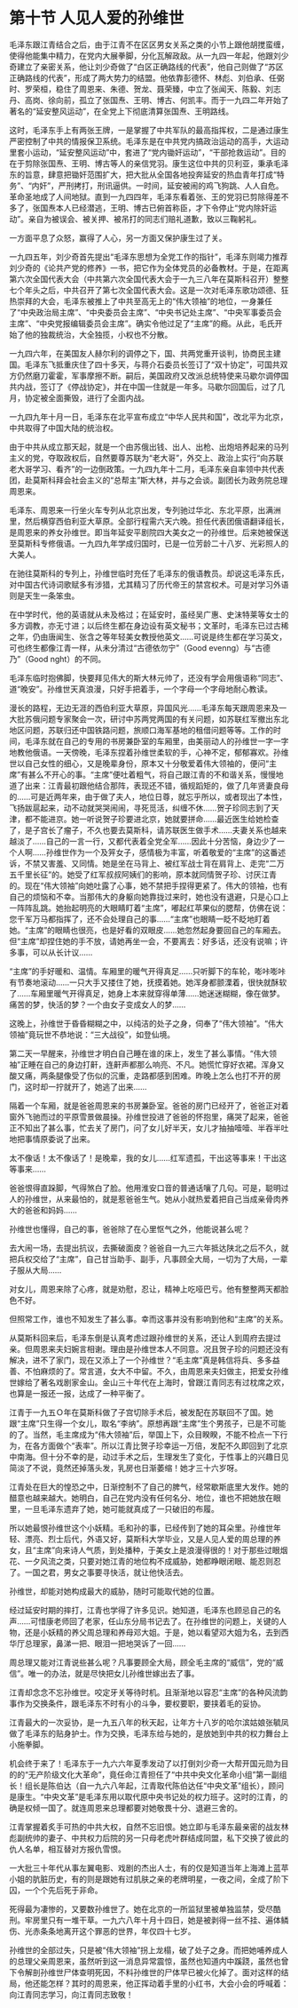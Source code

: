 # 第十节 人见人爱的孙维世

毛泽东跟江青结合之后，由于江青不在区区男女关系之类的小节上跟他胡搅蛮缠，使得他能集中精力，在党内大展拳脚，分化瓦解政敌。从一九四一年起，他跟刘少奇建立了亲密关系，他让刘少奇做了“白区正确路线的代表”，他自己则做了“苏区正确路线的代表”，形成了两大势力的结盟。他依靠彭德怀、林彪、刘伯承、任弼时、罗荣桓，稳住了周恩来、朱德、贺龙、聂荣臻，中立了张闻天、陈毅、刘志丹、高岗、徐向前，孤立了张国焘、王明、博古、何凯丰。而于一九四二年开始了著名的“延安整风运动”，在全党上下彻底清算张国焘、王明路线。

这时，毛泽东手上有两张王牌，一是掌握了中共军队的最高指挥权，二是通过康生严密控制了中共的情报保卫系统。毛泽东是在中共党内搞政治运动的高手，大运动里套小运动，“延安整风运动”中，套进了“党内锄奸运动”，“干部抢救运动”。目的在于剪除张国焘、王明、博古等人的亲信党羽。康生这位中共的贝利亚，秉承毛泽东的旨意，肆意把锄奸范围扩大，把大批从全国各地投奔延安的热血青年打成“特务”、“内奸”，严刑拷打，刑讯逼供。一时间，延安被闹的鸡飞狗跳、人人自危。革命圣地成了人间地狱。直到一九四四年，毛泽东看着张、王的党羽已剪除得差不多了，张国焘本人已经潜逃，王明、博古已俯首称臣，才下令停止“党内除奸运动”。亲自为被误会、被关押、被吊打的同志们赔礼道歉，致以三鞠躬礼。

一方面平息了众怒，赢得了人心，另一方面又保护康生过了关。

一九四五年，刘少奇首先提出“毛泽东思想为全党工作的指针”，毛泽东则竭力推荐刘少奇的《论共产党的修养》一书，把它作为全体党员的必备教材。于是，在距离第六次全国代表大会（中共第六次全国代表大会于一九三八年在莫斯科召开）整整七个年头之后，中共召开了第七次全国代表大会。这是一次对毛泽东歌功颂德、狂热崇拜的大会，毛泽东被推上了中共至高无上的“伟大领袖”的地位，一身兼任了“中央政治局主席”、“中央委员会主席”、“中央书记处主席”、“中央军事委员会主席”、“中央党报编辑委员会主席”。确实令他过足了“主席”的瘾。从此，毛氏开始了他的独裁统治，大全独揽，小权也不分散。

一九四六年，在美国友人赫尔利的调停之下，国、共两党重开谈判，协商民主建国。毛泽东飞抵重庆住了四十多天，与蒋介石委员长签订了“双十协定”，可国共双方仍然磨刀霍霍，军事摩擦不断。嗣后，美国政府又改派总统特使来马歇尔调停国共内战，签订了《停战协定》，并在中国一住就是一年多。马歇尔回国后，过了几月，协定被全面撕毁，进行了全面内战。

一九四九年十月一日，毛泽东在北平宣布成立“中华人民共和国”，改北平为北京，中共取得了中国大陆的统治权。

由于中共从成立那天起，就是一个由苏俄出钱、出人、出枪、出炮培养起来的马列主义的党，夺取政权后，自然要尊苏联为“老大哥”，外交上、政治上实行“向苏联老大哥学习、看齐”的一边倒政策。一九四九年十二月，毛泽东亲自率领中共代表团，赴莫斯科拜会社会主义的“总帮主”斯大林，并与之会谈。副团长为政务院总理周恩来。

毛泽东、周恩来一行坐火车专列从北京出发，专列驰过华北、东北平原，出满洲里，然后横穿西伯利亚大草原。全部行程需六天六晚。担任代表团俄语翻译组长，是周恩来的养女孙维世。即当年延安平剧院四大美女之一的孙维世。后来她被保送至莫斯科专修俄语。一九四九年学成归国时，已是一位芳龄二十八岁、光彩照人的大美人。

在驰往莫斯科的专列上，孙维世临时充任了毛泽东的俄语教员。却说这毛泽东氏，对中国古代诗词歌赋多有涉猎，尤其精习了历代帝王的禁宫权术。可是对学习外语则是天生一条笨虫。

在中学时代，他的英语就从未及格过；在延安时，虽经吴广惠、史沫特莱等女士的多方调教，亦无寸进；以后终生都在身边设有英文秘书；文革时，毛泽东已过古稀之年，仍由唐闻生、张含之等年轻美女教授他英文……可说是终生都在学习英文，可也终生都像江青一样，从未分清过“古德依勿宁”（Good evenng）与“古德乃”（Good nght）的不同。

毛泽东临时抱佛脚，快要拜见伟大的斯大林元帅了，还没有学会用俄语称“同志”、道“晚安”。孙维世天真浪漫，只好手把着手，一个字母一个字母地耐心教读。

漫长的路程，无边无涯的西伯利亚大草原，异国风光……毛泽东每天跟周恩来及一大批苏俄问题专家聚会一次，研讨中苏两党两国的有关问题，如苏联红军撤出东北地区问题，苏联归还中国铁路问题，旅顺口海军基地的租借问题等等。工作的时间，毛泽东就在自己的专用的书房兼卧室的车厢里，由美丽动人的孙维世一字一字地教他俄语。一天傍晚，毛泽东捏着孙维世柔软的手，心神不定，郁郁寡欢。孙维世以自己女性的细心，又是晚辈身份，原本又十分敬爱着伟大领袖的，便问“主席”有甚么不开心的事。“主席”便吐着粗气，将自己跟江青的不和谐关系，慢慢地道了出来：江青最初跟他结合那阵，表现还不错，循规蹈矩的，做了几年贤妻良母的……可是近两年来，由于做了夫人，地位日尊，就忘乎所以，或者现出了本性，飞扬跋扈起来，动不动就哭哭闹闹，寻死觅活，纠缠不休……贺子珍同志到了天津，都不能进京。她一听说贺子珍要进北京，她就要拼命……最近医生给她检查了，是子宫长了瘤子，不久也要去莫斯科，请苏联医生做手术……夫妻关系也越来越淡了……自己的一言一行，又都代表着全党全军……因此十分苦恼，身边少了一个人啊……孙维世作为一个及笄女子，感情极为丰富，听着敬爱的“主席”的这番述诉，不禁又害羞、又同情。她是坐在马背上、被红军战士背在肩背上、走完“二万五千里长征”的。她受了红军叔叔阿姨们的影响，原本就同情贺子珍、讨厌江青的。现在“伟大领袖”向她吐露了心事，她不禁把手捏得更紧了。伟大的领袖，也有自己的烦恼和不幸。当那伟大的身躯向她靠拢过来时，她也没有退避，只是心口上一阵阵乱跳。她抬起明亮的大眼睛盯着“主席”，嘟起红苹果似的腮帮，仿佛在说：您千军万马都指挥了，还不会处理自己的事……“主席”也眼睛一眨不眨地盯着她。“主席”的眼睛也很亮，也是好看的双眼皮……她忽然起身要回自己的车厢去。但“主席”却捏住她的手不放，请她再坐一会，不要离去：好多话，还没有说嘛；许多事，可以从长计议……

“主席”的手好暖和、温情。车厢里的暖气开得真足……只听脚下的车轮，嘭咔嘭咔有节奏地滚动……一只大手又搂住了她，抚摸着她。她浑身都颤溧着，很快就酥软了……车厢里暖气开得真足，她身上本来就穿得单薄……她迷迷糊糊，像在做梦。痛苦的梦，快活的梦？一个由女子变成女人的梦……

这晚上，孙维世于昏昏糊糊之中，以纯洁的处子之身，伺奉了“伟大领袖”。“伟大领袖”竟玩世不恭地说：“三大战役”，如登仙境。

第二天一早醒来，孙维世才明白自己睡在谁的床上，发生了甚么事情。“伟大领袖”正睡在自己的身边打鼾，连鼾声都那么响亮、不凡。她慌忙穿好衣裙。浑身又酸又痛，两条腿像受了伤似的沉重，走路都感到困难。昨晚上怎么也打不开的房门，这时却一拧就开了，她逃了出来……

隔着一个车厢，就是爸爸周恩来的书房兼卧室。爸爸的房门已经开了，爸爸正对着窗外飞驰而过的平原雪景做晨操。孙维世投进了爸爸的怀抱里，痛哭了起来，爸爸正不知出了甚么事，忙去关了房门，问了女儿好半天，女儿才抽抽噎噎、半吞半吐地把事情原委说了出来。

太不像话！太不像话了！是晚辈，我的女儿……红军遗孤，干出这等事来！干出这等事来……

爸爸恨得直跺脚，气得煞白了脸。他用淮安口音的普通话嚷了几句。可是，聪明过人的孙维世，从来最怕的，就是惹爸爸生气。她从小就热爱着把自己当成亲骨肉养大的爸爸和妈妈……

孙维世也懂得，自己的事，爸爸除了在心里怄气之外，他能说甚么呢？

去大闹一场，去提出抗议，去撕破面皮？爸爸自一九三六年抵达陕北之后不久，就把兵权交给了“主席”，自己甘当助手、副手，凡事顾全大局，一切为了大局，一辈子服从大局……

对女儿，周恩来除了心疼，就是劝慰，忍让，精神上吃哑巴亏。他有整整两天都脸色不好。

但照常工作，谁也不知发生了甚么事。幸而这事并没有影响到他和“主席”的关系。

从莫斯科回来后，毛泽东倒是认真考虑过跟孙维世的关系，还让人到周府去提过亲。但周恩来夫妇婉言相谢。理由是孙维世本人不同意。况且贺子珍的问题还没有解决，进不了家门，现在又添上了一个孙维世？“毛主席”真是韩信将兵、多多益善、不怕麻烦的了。常言道，女大不中留。不久，由周恩来夫妇做主，把爱女孙维世嫁给了著名戏剧家金山。金山三十年代在上海时，曾跟江青同志有过枕席之欢，也算是一报还一报，达成了一种平衡了。

江青于一九五Ｏ年在莫斯科做了子宫切除手术后，被发配在苏联回不了国。她跟“主席”只生得一个女儿，取名“李纳”。原想再跟“主席”生个男孩子，已是不可能的了。当然，毛主席成为“伟大领袖”后，举国上下，众目睽睽，不能不检点一下行为，在各方面做个“表率”。所以江青比贺子珍幸运一万倍，发配不久即回到了北京中南海。但十分不幸的是，动过手术之后，生理发生了变化，于性事上的兴趣日见简淡了不说，竟然还掉落头发，乳房也日渐萎缩！她才三十六岁呀。

江青处在巨大的惶恐之中，日渐控制不了自己的脾气，经常歇斯底里大发作。她的醋意也越来越大。她明白，自己在党内没有任何名分、地位，谁也不把她放在眼里，一旦毛泽东遗弃了她，她可能就真成了一只破旧的布履。

所以她最恨孙维世这个小妖精。毛和孙的事，已经传到了她的耳朵里。孙维世年轻、漂亮、烈士后代，外语又好，莫斯科大学毕业，又是人见人爱的周总理的养女，且“主席”向来诗人气质，到处播种，于美女上是浪漫得很的！对于那些过眼烟花、一夕风流之类，只要对她江青的地位构不成威胁，她都睁眼闭眼、能忍则忍了。一国之君，男女之事要寻快活，就让他快活去。

孙维世，却能对她构成最大的威胁，随时可能取代她的位置。

经过延安时期的摔打，江青也学得了许多见识。她知道，毛泽东也顾忌自己的名声……可惜康老师回了老家，任山东分局书记去了。在孙维世的问题上，关键的人物，还是小妖精的养父周总理和养母邓大姐。于是，她以看望邓大姐为名，去到西华厅总理家，鼻涕一把、眼泪一把地哭诉了一回……

周总理又能对江青说些甚么呢？凡事要顾全大局，顾全毛主席的“威信”，党的“威信”。唯一的办法，就是尽快把女儿孙维世嫁出去了事。

江青却念念不忘孙维世。咬定牙关等待时机。且渐渐地以容忍“主席”的各种风流韵事作为交换条件，跟毛泽东不时有小的斗争，要权要职，要挟着毛的妥协。

江青最大的一次妥协，是一九五八年的秋天起，让年方十八岁的哈尔滨姑娘张毓凤做了毛泽东的贴身护士。作为交换，毛泽东给与她的，是放她到中共的权力舞台上小施拳脚。

机会终于来了！毛泽东于一九六六年夏季发动了以打倒刘少奇一大帮开国元勋为目的的“无产阶级文化大革命”，竟任命江青担任了“中共中央文化革命小组”第一副组长！组长是陈伯达（自一九六八年起，江青取代陈伯达任“中央文革”组长），顾问是康生。“中央文革”是毛泽东用以取代原中央书记处的权力班子。这时的江青，的确是权倾一国了。就连周恩来总理都要对她敬畏十分、退避三舍的。

江青掌握着炙手可热的中共大权，自然不忘旧恨。她立即与毛泽东最亲密的战友林彪副统帅的妻子、中共权力后院的另一只母老虎叶群结成同盟，私下交换了彼此的仇人名单，相互替对方报仇雪恨。

一大批三十年代从事左翼电影、戏剧的杰出人士，有的仅是知道当年上海滩上蓝苹小姐的肮脏历史，有的则是跟她有过肌肤之亲的老牌明星，一夜之间，全成了阶下囚，一个个先后死于非命。

死得最为凄惨的，又要数孙维世了。她在北京的一所监狱里被单独监禁，受尽酷刑。牢房里只有一堆干草。一九六八年十月十四日，她是被剥得一丝不挂、遍体鳞伤、光赤条条地离开这个罪恶的世界，年仅四十七岁。

孙维世的全部过失，只是被“伟大领袖”拐上龙榻，破了处子之身。而把她哺养成人的总理父亲周恩来，虽然听到这一消息异常震惊，虽然也知道内中蹊跷，虽然也曾下令解剖孙维世尸体查明死因，不料孙维世的尸体早已被火化掉了。面对这样的结局，他还能怎样？其时的周恩来，他正挥动着手里的小红书，大会小会的呼喊着：向江青同志学习，向江青同志致敬！
